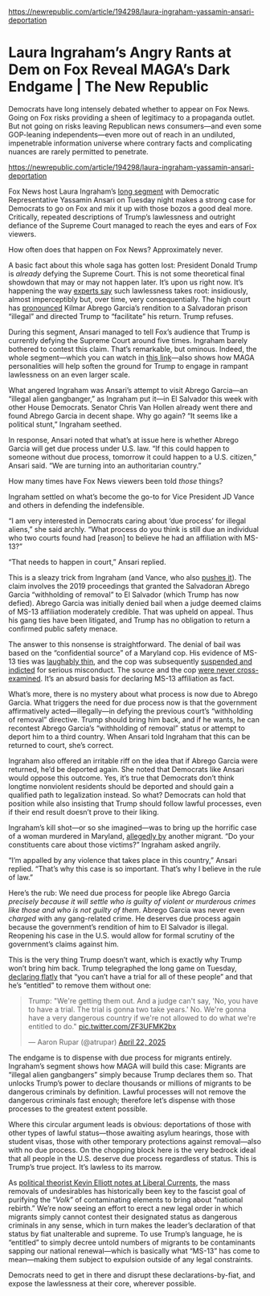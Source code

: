 https://newrepublic.com/article/194298/laura-ingraham-yassamin-ansari-deportation

# Laura Ingraham’s Angry Rants at Dem on Fox Reveal MAGA’s Dark Endgame | The New Republic
Democrats have long intensely debated whether to appear on Fox News. Going on Fox risks providing a sheen of legitimacy to a propaganda outlet. But not going on risks leaving Republican news consumers—and even some GOP-leaning independents—even more out of reach in an undiluted, impenetrable information universe where contrary facts and complicating nuances are rarely permitted to penetrate.

https://newrepublic.com/article/194298/laura-ingraham-yassamin-ansari-deportation

Fox News host Laura Ingraham’s [long segment](https://www.foxnews.com/video/6371812476112) with Democratic Representative Yassamin Ansari on Tuesday night makes a strong case for Democrats to go on Fox and mix it up with those bozos a good deal more. Critically, repeated descriptions of Trump’s lawlessness and outright defiance of the Supreme Court managed to reach the eyes and ears of Fox viewers.

How often does that happen on Fox News? Approximately never.

A basic fact about this whole saga has gotten lost: President Donald Trump is _already_ defying the Supreme Court. This is not some theoretical final showdown that may or may not happen later. It’s upon us right now. It’s happening the way [experts say](https://www.amazon.com/How-Democracies-Die-Steven-Levitsky/dp/1524762938) such lawlessness takes root: insidiously, almost imperceptibly but, over time, very consequentially. The high court has [pronounced](https://www.supremecourt.gov/opinions/24pdf/24a949_lkhn.pdf) Kilmar Abrego Garcia’s rendition to a Salvadoran prison “illegal” and directed Trump to “facilitate” his return. Trump refuses.

During this segment, Ansari managed to tell Fox’s audience that Trump is currently defying the Supreme Court around five times. Ingraham barely bothered to contest this claim. That’s remarkable, but ominous. Indeed, the whole segment—which you can watch in [this link](https://www.foxnews.com/video/6371812476112)—also shows how MAGA personalities will help soften the ground for Trump to engage in rampant lawlessness on an even larger scale.

What angered Ingraham was Ansari’s attempt to visit Abrego Garcia—an “illegal alien gangbanger,” as Ingraham put it—in El Salvador this week with other House Democrats. Senator Chris Van Hollen already went there and found Abrego Garcia in decent shape. Why go again? “It seems like a political stunt,” Ingraham seethed.

In response, Ansari noted that what’s at issue here is whether Abrego Garcia will get due process under U.S. law. “If this could happen to someone without due process, tomorrow it could happen to a U.S. citizen,” Ansari said. “We are turning into an authoritarian country.”

How many times have Fox News viewers been told _those_ things?

Ingraham settled on what’s become the go-to for Vice President JD Vance and others in defending the indefensible.

“I am very interested in Democrats caring about ‘due process’ for illegal aliens,” she said archly. “What process do you think is still due an individual who two courts found had \[reason\] to believe he had an affiliation with MS-13?”

“That needs to happen in court,” Ansari replied.

This is a sleazy trick from Ingraham (and Vance, who also [pushes it](https://newrepublic.com/article/194169/jd-vance-return-abrego-garcia)). The claim involves the 2019 proceedings that granted the Salvadoran Abrego Garcia “withholding of removal” to El Salvador (which Trump has now defied). Abrego Garcia was initially denied bail when a judge deemed claims of MS-13 affiliation moderately credible. That was upheld on appeal. Thus his gang ties have been litigated, and Trump has no obligation to return a confirmed public safety menace.

The answer to this nonsense is straightforward. The denial of bail was based on the “confidential source” of a Maryland cop. His evidence of MS-13 ties was [laughably thin](https://www.lawfaremedia.org/article/abrego-garcia-and-ms-13--what-do-we-know), and the cop was subsequently [suspended and indicted](https://newrepublic.com/article/194010/kilmar-abrego-garcia-case-trump-deported-error-another-hit) for serious misconduct. The source and the cop [were never cross-examined](https://www.lawfaremedia.org/article/abrego-garcia-and-ms-13--what-do-we-know). It’s an absurd basis for declaring MS-13 affiliation as fact.

What’s more, there is no mystery about what process is now due to Abrego Garcia. What triggers the need for due process now is that the government affirmatively acted—illegally—in defying the previous court’s “withholding of removal” directive. Trump should bring him back, and if he wants, he can recontest Abrego Garcia’s “withholding of removal” status or attempt to deport him to a third country. When Ansari told Ingraham that this can be returned to court, she’s correct.

Ingraham also offered an irritable riff on the idea that if Abrego Garcia were returned, he’d be deported again. She noted that Democrats like Ansari would oppose this outcome. Yes, it’s true that Democrats don’t think longtime nonviolent residents should be deported and should gain a qualified path to legalization instead. So what? Democrats can hold that position while also insisting that Trump should follow lawful processes, even if their end result doesn’t prove to their liking.

Ingraham’s kill shot—or so she imagined—was to bring up the horrific case of a woman murdered in Maryland, [allegedly by](https://www.fox5dc.com/news/body-missing-woman-believed-be-found-maryland-forest) another migrant. “Do your constituents care about those victims?” Ingraham asked angrily.

“I’m appalled by any violence that takes place in this country,” Ansari replied. “That’s why this case is so important. That’s why I believe in the rule of law.”

Here’s the rub: We need due process for people like Abrego Garcia _precisely because it will settle who is guilty of violent or murderous crimes like those and who is not guilty of them_. Abrego Garcia was never even _charged_ with any gang-related crime. He deserves due process again because the government’s rendition of him to El Salvador is illegal. Reopening his case in the U.S. would allow for formal scrutiny of the government’s claims against him.

This is the very thing Trump doesn’t want, which is exactly why Trump won’t bring him back. Trump telegraphed the long game on Tuesday, [declaring flatly](https://www.nytimes.com/2025/04/22/us/politics/trump-undocumented-immigrants-trials-deportation.html) that “you can’t have a trial for all of these people” and that he’s “entitled” to remove them without one:

> Trump: "We're getting them out. And a judge can't say, 'No, you have to have a trial. The trial is gonna two take years.' No. We're gonna have a very dangerous country if we're not allowed to do what we're entitled to do." [pic.twitter.com/ZF3UFMK2bx](https://t.co/ZF3UFMK2bx)
> 
> — Aaron Rupar (@atrupar) [April 22, 2025](https://twitter.com/atrupar/status/1914791998877295053?ref_src=twsrc%5Etfw)

The endgame is to dispense with due process for migrants entirely. Ingraham’s segment shows how MAGA will build this case: Migrants are “illegal alien gangbangers” simply because Trump declares them so. That unlocks Trump’s power to declare thousands or millions of migrants to be dangerous criminals by definition. Lawful processes will not remove the dangerous criminals fast enough; therefore let’s dispense with those processes to the greatest extent possible.

Where this circular argument leads is obvious: deportations of those with other types of lawful status—those awaiting asylum hearings, those with student visas, those with other temporary protections against removal—also with no due process. On the chopping block here is the very bedrock ideal that all people in the U.S. deserve due process regardless of status. This is Trump’s true project. It’s lawless to its marrow.

As [political theorist Kevin Elliott notes at Liberal Currents](https://www.liberalcurrents.com/yes-its-fascism/), the mass removals of undesirables has historically been key to the fascist goal of purifying the “_Volk_” of contaminating elements to bring about “national rebirth.” We’re now seeing an effort to erect a new legal order in which migrants simply cannot contest their designated status as dangerous criminals in any sense, which in turn makes the leader’s declaration of that status by fiat unalterable and supreme. To use Trump’s language, he is “entitled” to simply decree untold numbers of migrants to be contaminants sapping our national renewal—which is basically what “MS-13” has come to mean—making them subject to expulsion outside of any legal constraints.

Democrats need to get in there and disrupt these declarations-by-fiat, and expose the lawlessness at their core, wherever possible.